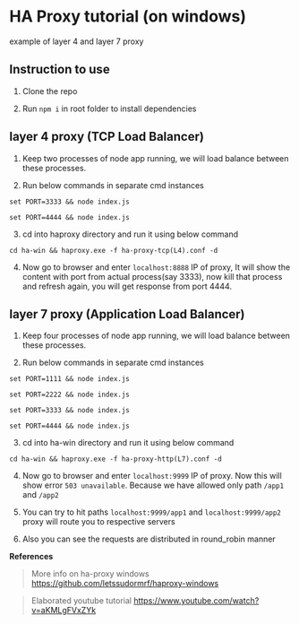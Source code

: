 
# HA Proxy tutorial (on windows)

example of layer 4 and layer 7 proxy

## Instruction to use

1. Clone the repo

2. Run `npm i` in root folder to install dependencies

## layer 4 proxy (TCP Load Balancer)

  

1. Keep two processes of node app running, we will load balance between these processes.

2. Run below commands in separate cmd instances

`set PORT=3333 && node index.js `

`set PORT=4444 && node index.js `

3. cd into haproxy directory and run it using below command

`cd ha-win && haproxy.exe -f ha-proxy-tcp(L4).conf -d`

4. Now go to browser and enter `localhost:8888` IP of proxy, It will show the content with port from actual process(say 3333), now kill that process and refresh again, you will get response from port 4444.

  

## layer 7 proxy (Application Load Balancer)

1. Keep four processes of node app running, we will load balance between these processes.

2. Run below commands in separate cmd instances

`set PORT=1111 && node index.js `

`set PORT=2222 && node index.js `

`set PORT=3333 && node index.js `

`set PORT=4444 && node index.js `

3. cd into ha-win directory and run it using below command

`cd ha-win && haproxy.exe -f ha-proxy-http(L7).conf -d`

4. Now go to browser and enter `localhost:9999` IP of proxy. Now this will show error `503 unavailable`. Because we have allowed only path `/app1` and `/app2`

5. You can try to hit paths `localhost:9999/app1` and `localhost:9999/app2` proxy will route you to respective servers

6. Also you can see the requests are distributed in round_robin manner

  
**References**
> More info on ha-proxy windows
> https://github.com/letssudormrf/haproxy-windows

> Elaborated youtube tutorial
> https://www.youtube.com/watch?v=aKMLgFVxZYk



